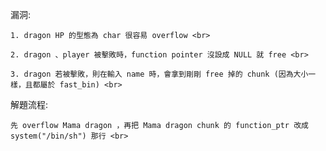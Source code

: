 漏洞: <br>
    
    1. dragon HP 的型態為 char 很容易 overflow <br>

    2. dragon 、player 被擊敗時，function pointer 沒設成 NULL 就 free <br>

    3. dragon 若被擊敗，則在輸入 name 時，會拿到剛剛 free 掉的 chunk (因為大小一樣，且都屬於 fast_bin) <br>

解題流程: <br>

	先 overflow Mama dragon ，再把 Mama dragon chunk 的 function_ptr 改成 system("/bin/sh") 那行 <br>


